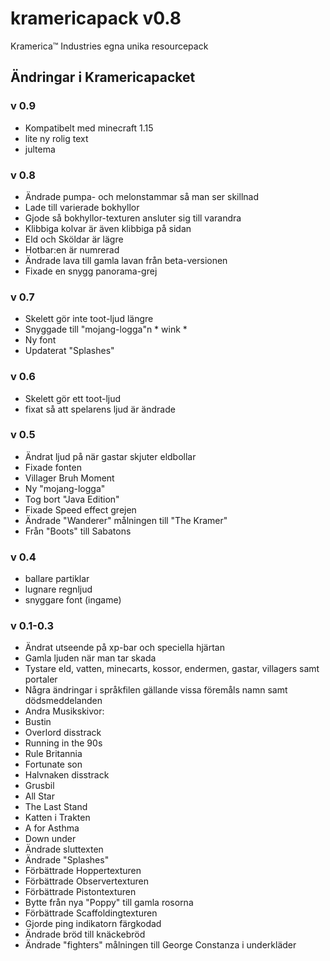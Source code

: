 # kramericapack v0.8
Kramerica™ Industries egna unika resourcepack

## Ändringar i Kramericapacket

### v 0.9
- Kompatibelt med minecraft 1.15
- lite ny rolig text
- jultema

### v 0.8

- Ändrade pumpa- och melonstammar så man ser skillnad
- Lade till varierade bokhyllor
- Gjode så bokhyllor-texturen ansluter sig till varandra
- Klibbiga kolvar är även klibbiga på sidan
- Eld och Sköldar är lägre
- Hotbar:en är numrerad
- Ändrade lava till gamla lavan från beta-versionen
- Fixade en snygg panorama-grej

### v 0.7

- Skelett gör inte toot-ljud längre
- Snyggade till "mojang-logga"n * wink *
- Ny font
- Updaterat "Splashes"

### v 0.6

- Skelett gör ett toot-ljud
- fixat så att spelarens ljud är ändrade

### v 0.5

- Ändrat ljud på när gastar skjuter eldbollar
- Fixade fonten
- Villager Bruh Moment
- Ny "mojang-logga"
- Tog bort "Java Edition"
- Fixade Speed effect grejen
- Ändrade "Wanderer" målningen till "The Kramer"
- Från "Boots" till Sabatons

### v 0.4

- ballare partiklar
- lugnare regnljud
- snyggare font (ingame)

### v 0.1-0.3

- Ändrat utseende på xp-bar och speciella hjärtan
- Gamla ljuden när man tar skada
- Tystare eld, vatten, minecarts, kossor, endermen, gastar, villagers samt portaler
- Några ändringar i språkfilen gällande vissa föremåls namn samt dödsmeddelanden
- Andra Musikskivor:
 - Bustin
 - Overlord disstrack
 - Running in the 90s
 - Rule Britannia
 - Fortunate son
 - Halvnaken disstrack
 - Grusbil
 - All Star
 - The Last Stand
 - Katten i Trakten
 - A for Asthma
 - Down under
- Ändrade sluttexten
- Ändrade "Splashes"
- Förbättrade Hoppertexturen
- Förbättrade Observertexturen
- Förbättrade Pistontexturen
- Bytte från nya "Poppy" till gamla rosorna
- Förbättrade Scaffoldingtexturen
- Gjorde ping indikatorn färgkodad
- Ändrade bröd till knäckebröd
- Ändrade "fighters" målningen till George Constanza i underkläder
